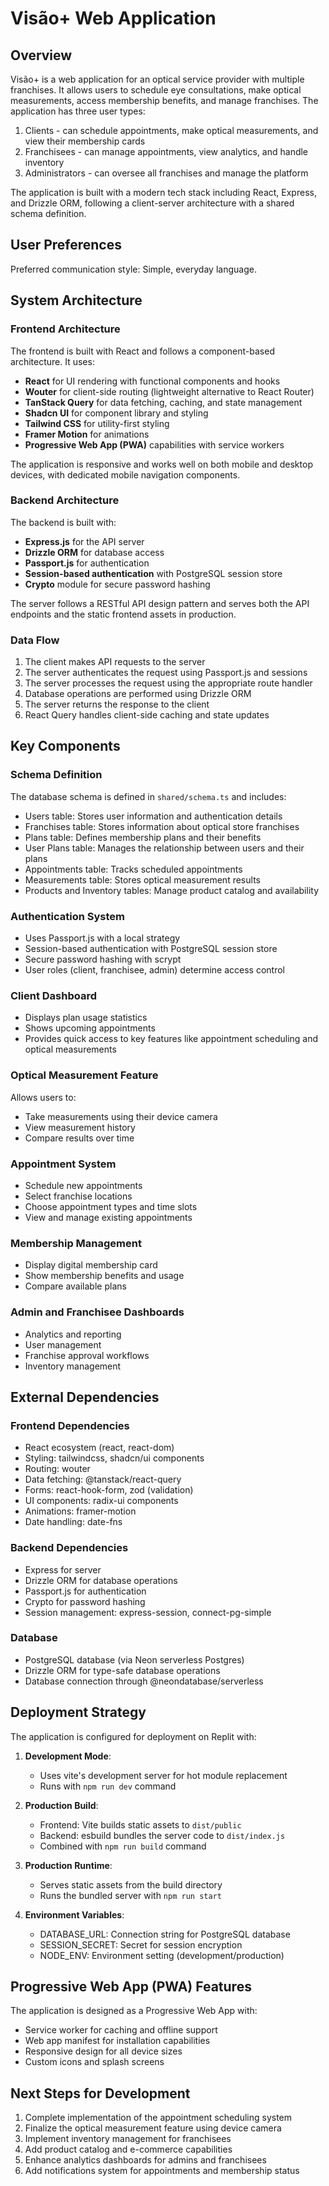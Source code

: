 # Visão+ Web Application

## Overview

Visão+ is a web application for an optical service provider with multiple franchises. It allows users to schedule eye consultations, make optical measurements, access membership benefits, and manage franchises. The application has three user types:
1. Clients - can schedule appointments, make optical measurements, and view their membership cards
2. Franchisees - can manage appointments, view analytics, and handle inventory
3. Administrators - can oversee all franchises and manage the platform

The application is built with a modern tech stack including React, Express, and Drizzle ORM, following a client-server architecture with a shared schema definition.

## User Preferences

Preferred communication style: Simple, everyday language.

## System Architecture

### Frontend Architecture

The frontend is built with React and follows a component-based architecture. It uses:

- **React** for UI rendering with functional components and hooks
- **Wouter** for client-side routing (lightweight alternative to React Router)
- **TanStack Query** for data fetching, caching, and state management
- **Shadcn UI** for component library and styling
- **Tailwind CSS** for utility-first styling
- **Framer Motion** for animations
- **Progressive Web App (PWA)** capabilities with service workers

The application is responsive and works well on both mobile and desktop devices, with dedicated mobile navigation components.

### Backend Architecture

The backend is built with:

- **Express.js** for the API server
- **Drizzle ORM** for database access
- **Passport.js** for authentication
- **Session-based authentication** with PostgreSQL session store
- **Crypto** module for secure password hashing

The server follows a RESTful API design pattern and serves both the API endpoints and the static frontend assets in production.

### Data Flow

1. The client makes API requests to the server
2. The server authenticates the request using Passport.js and sessions
3. The server processes the request using the appropriate route handler
4. Database operations are performed using Drizzle ORM
5. The server returns the response to the client
6. React Query handles client-side caching and state updates

## Key Components

### Schema Definition

The database schema is defined in `shared/schema.ts` and includes:

- Users table: Stores user information and authentication details
- Franchises table: Stores information about optical store franchises
- Plans table: Defines membership plans and their benefits
- User Plans table: Manages the relationship between users and their plans
- Appointments table: Tracks scheduled appointments
- Measurements table: Stores optical measurement results
- Products and Inventory tables: Manage product catalog and availability

### Authentication System

- Uses Passport.js with a local strategy
- Session-based authentication with PostgreSQL session store
- Secure password hashing with scrypt
- User roles (client, franchisee, admin) determine access control

### Client Dashboard

- Displays plan usage statistics
- Shows upcoming appointments
- Provides quick access to key features like appointment scheduling and optical measurements

### Optical Measurement Feature

Allows users to:
- Take measurements using their device camera
- View measurement history
- Compare results over time

### Appointment System

- Schedule new appointments
- Select franchise locations
- Choose appointment types and time slots
- View and manage existing appointments

### Membership Management

- Display digital membership card
- Show membership benefits and usage
- Compare available plans

### Admin and Franchisee Dashboards

- Analytics and reporting
- User management
- Franchise approval workflows
- Inventory management

## External Dependencies

### Frontend Dependencies

- React ecosystem (react, react-dom)
- Styling: tailwindcss, shadcn/ui components
- Routing: wouter
- Data fetching: @tanstack/react-query
- Forms: react-hook-form, zod (validation)
- UI components: radix-ui components
- Animations: framer-motion
- Date handling: date-fns

### Backend Dependencies

- Express for server
- Drizzle ORM for database operations
- Passport.js for authentication
- Crypto for password hashing
- Session management: express-session, connect-pg-simple

### Database

- PostgreSQL database (via Neon serverless Postgres)
- Drizzle ORM for type-safe database operations
- Database connection through @neondatabase/serverless

## Deployment Strategy

The application is configured for deployment on Replit with:

1. **Development Mode**:
   - Uses vite's development server for hot module replacement
   - Runs with `npm run dev` command

2. **Production Build**:
   - Frontend: Vite builds static assets to `dist/public`
   - Backend: esbuild bundles the server code to `dist/index.js`
   - Combined with `npm run build` command

3. **Production Runtime**:
   - Serves static assets from the build directory
   - Runs the bundled server with `npm run start`

4. **Environment Variables**:
   - DATABASE_URL: Connection string for PostgreSQL database
   - SESSION_SECRET: Secret for session encryption
   - NODE_ENV: Environment setting (development/production)

## Progressive Web App (PWA) Features

The application is designed as a Progressive Web App with:
- Service worker for caching and offline support
- Web app manifest for installation capabilities
- Responsive design for all device sizes
- Custom icons and splash screens

## Next Steps for Development

1. Complete implementation of the appointment scheduling system
2. Finalize the optical measurement feature using device camera
3. Implement inventory management for franchisees
4. Add product catalog and e-commerce capabilities
5. Enhance analytics dashboards for admins and franchisees
6. Add notifications system for appointments and membership status